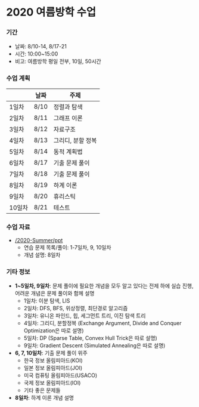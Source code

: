 # 2020 여름방학 수업

### 기간

* 날짜: 8/10-14, 8/17-21
* 시간: 10:00~15:00
* 비고: 여름방학 평일 전부, 10일, 50시간

### 수업 계획

|        | 날짜 | 주제              |
| ------ | ---- | ----------------- |
| 1일차  | 8/10 | 정렬과 탐색       |
| 2일차  | 8/11 | 그래프 이론       |
| 3일차  | 8/12 | 자료구조          |
| 4일차  | 8/13 | 그리디, 분할 정복 |
| 5일차  | 8/14 | 동적 계획법       |
| 6일차  | 8/17 | 기출 문제 풀이    |
| 7일차  | 8/18 | 기출 문제 풀이    |
| 8일차  | 8/19 | 하계 이론         |
| 9일차  | 8/20 | 휴리스틱          |
| 10일차 | 8/21 | 테스트            |

### 수업 자료

* [/2020-Summer/ppt](https://github.com/justiceHui/Sunrin-SHARC/tree/master/2020-Summer/ppt)
  * 연습 문제 목록/풀이: 1-7일차, 9, 10일차
  * 개념 설명: 8일차

### 기타 정보

* **1~5일차, 9일차**: 문제 풀이에 필요한 개념을 모두 알고 있다는 전제 하에 실습 진행, 어려운 개념은 문제 풀이와 함께 설명
   * 1일차: 이분 탐색, LIS
   * 2일차: DFS, BFS, 위상정렬, 최단경로 알고리즘
   * 3일차: 유니온 파인드, 힙, 세그먼트 트리, 이진 탐색 트리
   * 4일차: 그리디, 분할정복 (Exchange Argument, Divide and Conquer Optimization은 따로 설명)
   * 5일차: DP (Sparse Table, Convex Hull Trick은 따로 설명)
   * 9일차: Gradient Descent (Simulated Annealing은 따로 설명)
* **6, 7, 10일차**: 기출 문제 풀이 위주
   * 한국 정보 올림피아드(KOI)
   * 일본 정보 올림피아드(JOI)
   * 미국 컴퓨팅 올림피아드(USACO)
   * 국제 정보 올림피아드(IOI)
   * 기타 좋은 문제들
* **8일차**: 하계 이론 개념 설명
